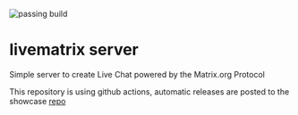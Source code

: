 ![passing build](https://github.com//livematrix/server/actions/workflows/go.yml/badge.svg)

# livematrix server
Simple server to create Live Chat powered by the Matrix.org Protocol


This repository is using github actions, automatic releases are posted to the showcase [repo](https://github.com/osousa/livematrix/)

